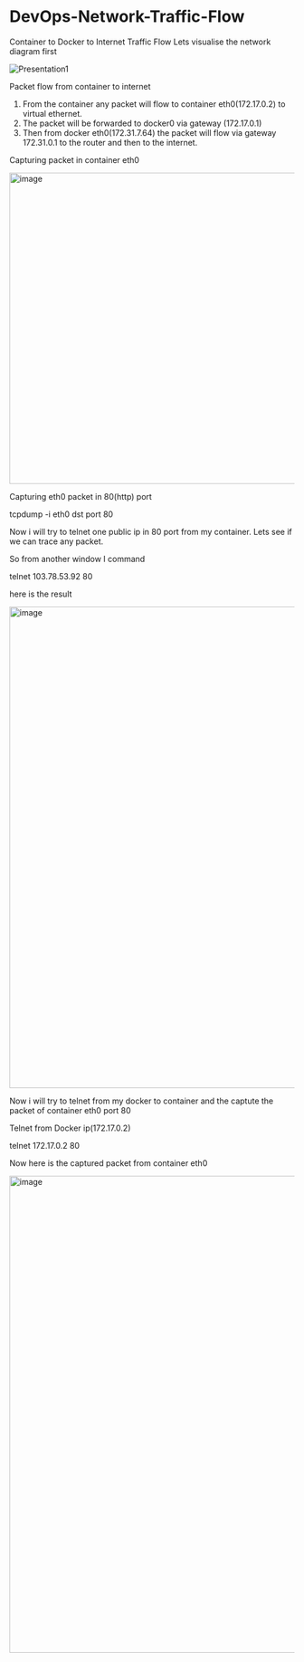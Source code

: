 # DevOps-Network-Traffic-Flow
Container to Docker to Internet Traffic Flow
Lets visualise the network diagram first

![Presentation1](https://user-images.githubusercontent.com/98175634/153356868-0ed0e90d-a83b-4e5f-8701-bf7dd57db422.jpg)


Packet flow from container to internet
1. From the container any packet will flow to container eth0(172.17.0.2) to virtual ethernet.
2. The packet will be forwarded to docker0 via gateway (172.17.0.1)
3. Then from docker eth0(172.31.7.64) the packet will flow via gateway 172.31.0.1 to the router and then to the internet.


Capturing packet in container eth0

<img width="550" alt="image" src="https://user-images.githubusercontent.com/98175634/153358243-07bc0a99-9920-4533-a89a-1ec8b43158e2.png">

Capturing eth0 packet in 80(http) port

tcpdump -i eth0 dst port 80

Now i will try to telnet one public ip in 80 port from my container. Lets see if we can trace any packet.

So from another window I command 

telnet 103.78.53.92 80

here is the result

<img width="851" alt="image" src="https://user-images.githubusercontent.com/98175634/153359655-57b581cb-dca7-4695-83a8-1a7add059129.png">


Now i will try to telnet from my docker to container and the captute the packet of container eth0 port 80

Telnet from Docker ip(172.17.0.2)

telnet 172.17.0.2 80


Now here is the captured packet from container eth0

<img width="843" alt="image" src="https://user-images.githubusercontent.com/98175634/153361390-8b9215a7-f107-4568-9acb-8e7eee5f1039.png">







